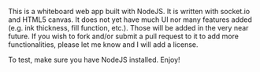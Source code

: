 This is a whiteboard web app built with NodeJS.  It is written with socket.io and HTML5 canvas.  It does not yet have much UI nor many features added (e.g. ink thickness, fill function, etc.).  Those will be added in the very near future.  If you wish to fork and/or submit a pull request to it to add more functionalities, please let me know and I will add a license.

To test, make sure you have NodeJS installed.  Enjoy!